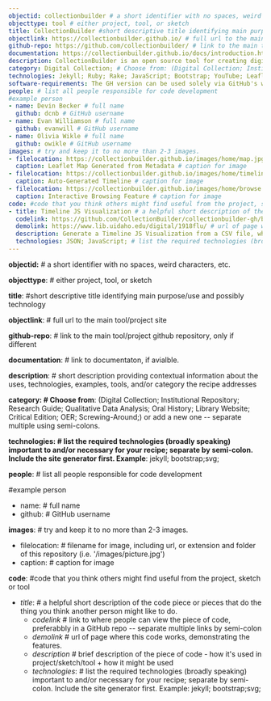 ```yaml
---
objectid: collectionbuilder # a short identifier with no spaces, weird characters, etc.
objecttype: tool # either project, tool, or sketch
title: CollectionBuilder #short descriptive title identifying main purpose/use and possibly technology
objectlink: https://collectionbuilder.github.io/ # full url to the main tool/project site
github-repo: https://github.com/collectionbuilder/ # link to the main tool/project github repository, only if different
documentation: https://collectionbuilder.github.io/docs/introduction.html # link to documentaton, if avialble. 
description: CollectionBuilder is an open source tool for creating digital collection and exhibit websites that are driven by metadata and powered by modern static web technology. There are four types currently in development. # short description providing contextual information about the uses, technologies, examples, tools, and/or category the recipe addresses 
category: Digital Collection; # Choose from: (Digital Collection; Institutional Repository; Research Guide; Qualitative Data Analysis; Oral History; Library Website; Critical Edition; OER; Screwing-Around;) or add a new one -- separate multiple using semi-colons.
technologies: Jekyll; Ruby; Rake; JavaScript; Bootstrap; YouTube; Leaflet; JSON; # list the required technologies (broadly speaking - include APIs, services, etc.) important to and/or necessary for your recipe; separate by semi-colon. Include the site generator first. Example: jekyll; bootstrap;svg;
software-requirements: The GH version can be used solely via GitHub's web interface (with a GitHub account). The other versions require <a href='https://collectionbuilder.github.io/docs/software.html'>Git, Ruby, and Jekyll</a>. The ES version also requires <a target="_blank" href='https://github.com/CollectionBuilder/collectionbuilder-sa_draft#collectionbuilder-sa_draft'>ImageMagick, GhostScript, ElasticSearch, and connections with some cloud services</a>.  # Free text statement describing software installs required before getting started on a local computer.
people: # list all people responsible for code development
#example person
- name: Devin Becker # full name
  github: dcnb # GitHub username
- name: Evan Williamson # full name
  github: evanwill # GitHub username
- name: Olivia Wikle # full name
  github: owikle # GitHub username
images: # try and keep it to no more than 2-3 images. 
- filelocation: https://collectionbuilder.github.io/images/home/map.jpg # filename for image, including url, or extension and folder of this repository (i.e. '/images/picture.jpg')
  caption: Leaflet Map Generated from Metadata # caption for image
- filelocation: https://collectionbuilder.github.io/images/home/timeline-postcards.png # filename for image, including url, or extension and folder of this repository (i.e. '/images/picture.jpg')
  caption: Auto-Generated Timeline # caption for image
- filelocation: https://collectionbuilder.github.io/images/home/browse.png # filename for image, including url, or extension and folder of this repository (i.e. '/images/picture.jpg')
  caption: Interactive Browsing Feature # caption for image
code: #code that you think others might find useful from the project, sketch or tool
- title: Timeline JS Visualization # a helpful short description of the code piece or pieces that do the thing you think another person might like to do. 
  codelink: https://github.com/CollectionBuilder/collectionbuilder-gh/blob/master/assets/data/timelinejs.json; https://github.com/CollectionBuilder/collectionbuilder-gh/blob/master/_includes/feature/timelinejs.html# link to where people can view the piece of code, preferabbly in a GitHub repo -- separate multiple links by semi-colon
  demolink: https://www.lib.uidaho.edu/digital/1918flu/ # url of page where this code works, demonstrating the features. 
  description: Generate a Timeline JS Visualization from a CSV file, which can also be filtered based on characteristics # brief description of the piece of code - how it's used in project/sketch/tool + how it might be used
  technologies: JSON; JavaScript; # list the required technologies (broadly speaking) important to and/or necessary for your recipe; separate by semi-colon. Include the site generator first. Example: jekyll; bootstrap;svg;
---
```


**objectid:** # a short identifier with no spaces, weird characters, etc.

**objecttype**: # either project, tool, or sketch

**title**: #short descriptive title identifying main purpose/use and possibly technology

**objectlink**: # full url to the main tool/project site

**github-repo**: # link to the main tool/project github repository, only if different

**documentation**: # link to documentaton, if avialble. 

**description**:  # short description providing contextual information about the uses, technologies, examples, tools, and/or category the recipe addresses 

**category:  # Choose from**: (Digital Collection; Institutional Repository; Research Guide; Qualitative Data Analysis; Oral History; Library Website; Critical Edition; OER; Screwing-Around;) or add a new one -- separate multiple using semi-colons.

**technologies: # list the required technologies (broadly speaking) important to and/or necessary for your recipe; separate by semi-colon. Include the site generator first. Example**: jekyll; bootstrap;svg;

**people**: # list all people responsible for code development

#example person
  - name: # full name
  - github: # GitHub username

**images**: # try and keep it to no more than 2-3 images. 
  - filelocation: # filename for image, including url, or extension and folder of this repository (i.e. '/images/picture.jpg')
  - caption: # caption for image

**code**: #code that you think others might find useful from the project, sketch or tool
- *title*: # a helpful short description of the code piece or pieces that do the thing you think another person might like to do. 
  - *codelink*  # link to where people can view the piece of code, preferabbly in a GitHub repo -- separate multiple links by semi-colon
  - *demolink*  # url of page where this code works, demonstrating the features. 
  - *description*  # brief description of the piece of code - how it's used in project/sketch/tool + how it might be used
  - *technologies*: # list the required technologies (broadly speaking) important to and/or necessary for your recipe; separate by semi-colon. Include the site generator first. Example: jekyll; bootstrap;svg;




